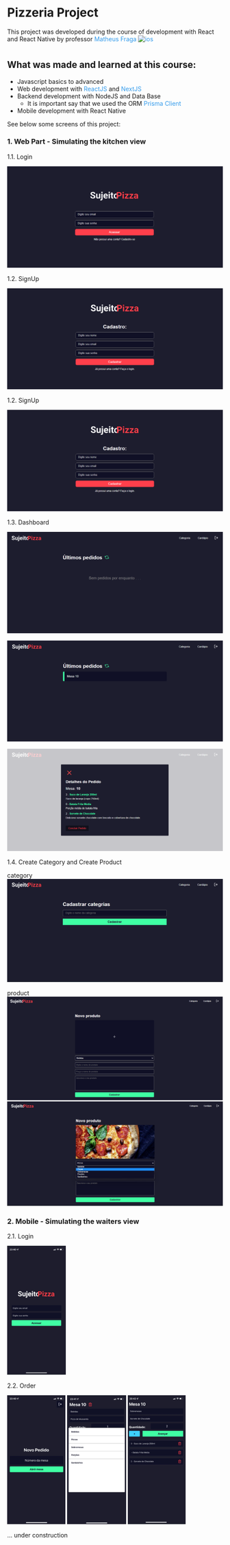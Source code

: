 # Pizzeria Project
 This project was developed during the course of development with React and React Native by professor
 <a href="https://www.instagram.com/sujeitoprogramador/" style="text-decoration: none; color: #349beb">
     Matheus Fraga
    <img src="https://static.cdninstagram.com/rsrc.php/yS/r/f_5NUHW7AZC.ico" height="15" alt="ios">
 </a>
#
 ## What was made and learned at this course:

* Javascript basics to advanced
* Web development with <a href="https://github.com/facebook/react/" style="text-decoration: none; color: #349beb">ReactJS</a> and <a href="https://github.com/vercel/next.js" style="text-decoration: none; color: #349beb">NextJS</a>
* Backend development with NodeJS and Data Base
    - It is important say that we used the ORM  <a href="https://github.com/prisma" style="text-decoration: none; color: #349beb">Prisma Client</a>
* Mobile development with React Native

See below some screens of this project:

### 1. Web Part - Simulating the kitchen view

1.1. Login
 
![Pizzeria_Project image](public/images/web/login.png?)

1.2. SignUp

![Pizzeria_Project image](public/images/web/signUp.png)

1.2. SignUp

![Pizzeria_Project image](public/images/web/signUp.png)

1.3. Dashboard

![Pizzeria_Project image](public/images/web/Dashboard-2.png)

![Pizzeria_Project image](public/images/web/Dashboard.png)

![Pizzeria_Project image](public/images/web/order.png)

1.4. Create Category and Create Product

category
![Pizzeria_Project image](public/images/web/Category.png)

product
![Pizzeria_Project image](public/images/web/Create-Product.png) ![Pizzeria_Project image](public/images/web/Create-Product-2.png)

### 2. Mobile - Simulating the waiters view

2.1. Login
 
<img src="public/images/mobile/ios/login.png" height="300" alt="ios">

2.2. Order
 
<img src="public/images/mobile/ios/order-1.png" height="300" alt="ios">

<img src="public/images/mobile/ios/order-3.png" height="300" alt="ios">

<img src="public/images/mobile/ios/order-4.png" height="300" alt="ios">

... under construction
